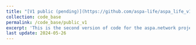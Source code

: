 ```yaml
---
title: "[V1 public (pending)](https://github.com/aspa-life/aspa_life_v1_public)"
collection: code_base
permalink: /code_base/public_v1
excerpt: 'This is the second version of code for the aspa.network project. The public code is for demonstration only. (pending)'
last update: 2024-05-26
---
```

